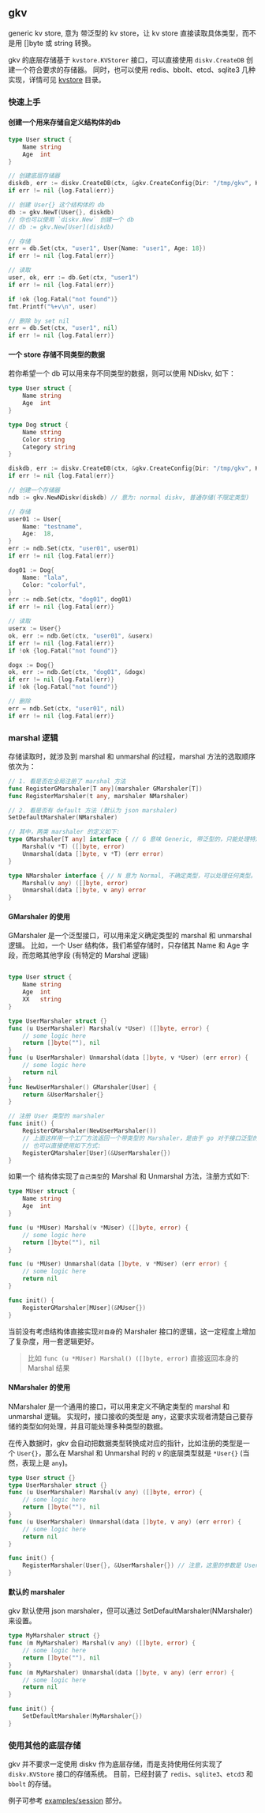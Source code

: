## gkv

generic kv store, 意为 带泛型的 kv store，让 kv store 直接读取具体类型，而不是用 []byte 或 string 转换。

gkv 的底层存储基于 `kvstore.KVStorer` 接口，可以直接使用 `diskv.CreateDB` 创建一个符合要求的存储器。
同时，也可以使用 redis、bbolt、etcd、sqlite3 几种实现，详情可见 [kvstore](../kvstore) 目录。

### 快速上手

#### 创建一个用来存储自定义结构体的db

```go
type User struct {
    Name string
    Age  int
}

// 创建底层存储器
diskdb, err := diskv.CreateDB(ctx, &gkv.CreateConfig{Dir: "/tmp/gkv", KeysLen: 100, MaxLen:  64})
if err != nil {log.Fatal(err)}

// 创建 User{} 这个结构体的 db
db := gkv.NewT(User{}, diskdb)
// 你也可以使用 `diskv.New` 创建一个 db
// db := gkv.New[User](diskdb)

// 存储
err = db.Set(ctx, "user1", User{Name: "user1", Age: 18})
if err != nil {log.Fatal(err)}

// 读取
user, ok, err := db.Get(ctx, "user1")
if err != nil {log.Fatal(err)}

if !ok {log.Fatal("not found")}
fmt.Printf("%+v\n", user)

// 删除 by set nil
err = db.Set(ctx, "user1", nil)
if err != nil {log.Fatal(err)}
```

#### 一个 store 存储不同类型的数据

若你希望一个 db 可以用来存不同类型的数据，则可以使用 NDiskv, 如下：

```go
type User struct {
    Name string
    Age  int
}

type Dog struct {
    Name string
    Color string
    Category string
}

diskdb, err := diskv.CreateDB(ctx, &gkv.CreateConfig{Dir: "/tmp/gkv", KeysLen: 100, MaxLen:  64})
if err != nil {log.Fatal(err)}

// 创建一个存储器
ndb := gkv.NewNDiskv(diskdb) // 意为: normal diskv, 普通存储(不限定类型)

// 存储
user01 := User{
    Name: "testname",
    Age:  18,
}
err := ndb.Set(ctx, "user01", user01)
if err != nil {log.Fatal(err)}

dog01 := Dog{
    Name: "lala",
    Color: "colorful",
}
err := ndb.Set(ctx, "dog01", dog01)
if err != nil {log.Fatal(err)}

// 读取
userx := User{}
ok, err := ndb.Get(ctx, "user01", &userx)
if err != nil {log.Fatal(err)}
if !ok {log.Fatal("not found")}

dogx := Dog{}
ok, err := ndb.Get(ctx, "dog01", &dogx)
if err != nil {log.Fatal(err)}
if !ok {log.Fatal("not found")}

// 删除
err = ndb.Set(ctx, "user01", nil)
if err != nil {log.Fatal(err)}

```

### marshal 逻辑

存储读取时，就涉及到 marshal 和 unmarshal 的过程，marshal 方法的选取顺序依次为：

```go
// 1. 看是否在全局注册了 marshal 方法
func RegisterGMarshaler[T any](marshaler GMarshaler[T])
func RegisterMarshaler(t any, marshaler NMarshaler)

// 2. 看是否有 default 方法 (默认为 json marshaler)
SetDefaultMarshaler(NMarshaler)

// 其中，两类 marshaler 的定义如下:
type GMarshaler[T any] interface { // G 意味 Generic, 带泛型的，只能处理特定类型。
    Marshal(v *T) ([]byte, error)
    Unmarshal(data []byte, v *T) (err error)
}

type NMarshaler interface { // N 意为 Normal, 不确定类型，可以处理任何类型。
    Marshal(v any) ([]byte, error)
    Unmarshal(data []byte, v any) error
}

```

#### GMarshaler 的使用

GMarshaler 是一个泛型接口，可以用来定义确定类型的 marshal 和 unmarshal 逻辑。
比如，一个 User 结构体，我们希望存储时，只存储其 Name 和 Age 字段，而忽略其他字段 (有特定的 Marshal 逻辑)
```go

type User struct {
    Name string
    Age  int
    XX   string
}

type UserMarshaler struct {}
func (u UserMarshaler) Marshal(v *User) ([]byte, error) {
    // some logic here
    return []byte(""), nil
}
func (u UserMarshaler) Unmarshal(data []byte, v *User) (err error) {
    // some logic here
    return nil
}
func NewUserMarshaler() GMarshaler[User] {
    return &UserMarshaler{}
}

// 注册 User 类型的 marshaler
func init() {
    RegisterGMarshaler(NewUserMarshaler()) 
    // 上面这样用一个工厂方法返回一个带类型的 Marshaler，是由于 go 对于接口泛型的推断还不够好，需要主动指定类型
    // 也可以直接使用如下方式:
    RegisterGMarshaler[User](&UserMarshaler{})
}
```

如果一个 结构体实现了`自己类型`的 Marshal 和 Unmarshal 方法，注册方式如下:

```go
type MUser struct {
    Name string
    Age  int
}

func (u *MUser) Marshal(v *MUser) ([]byte, error) {
	// some logic here
	return []byte(""), nil
}

func (u *MUser) Unmarshal(data []byte, v *MUser) (err error) {
    // some logic here
	return nil
}

func init() {
    RegisterGMarshaler[MUser](&MUser{})
}
```

当前没有考虑结构体直接实现`对自身`的 Marshaler 接口的逻辑，这一定程度上增加了复杂度，用一套逻辑更好。
> 比如 `func (u *MUser) Marshal() ([]byte, error)` 直接返回本身的 Marshal 结果

#### NMarshaler 的使用

NMarshaler 是一个通用的接口，可以用来定义不确定类型的 marshal 和 unmarshal 逻辑。
实现时，接口接收的类型是 any，这要求实现者清楚自己要存储的类型如何处理，并且可能处理多种类型的数据。

在传入数据时，gkv 会自动把数据类型转换成对应的指针，比如注册的类型是一个 `User{}`，那么在 Marshal 和 Unmarshal 时的 v 的底层类型就是 `*User{}` (当然，表现上是 `any`)。

```go
type User struct {}
type UserMarshaler struct {}
func (u UserMarshaler) Marshal(v any) ([]byte, error) {
    // some logic here
    return []byte(""), nil
}
func (u UserMarshaler) Unmarshal(data []byte, v any) (err error) {
    // some logic here
    return nil
}

func init() {
    RegisterMarshaler(User{}, &UserMarshaler{}) // 注意，这里的参数是 User{}，而不是 *User{}
}
```

#### 默认的 marshaler

gkv 默认使用 json marshaler，但可以通过 SetDefaultMarshaler(NMarshaler) 来设置。

```go
type MyMarshaler struct {}
func (m MyMarshaler) Marshal(v any) ([]byte, error) {
    // some logic here
    return []byte(""), nil
}
func (m MyMarshaler) Unmarshal(data []byte, v any) (err error) {
    // some logic here
    return nil
}

func init() {
    SetDefaultMarshaler(MyMarshaler{})
}
```

### 使用其他的底层存储

gkv 并不要求一定使用 diskv 作为底层存储，而是支持使用任何实现了 `diskv.KVStore` 接口的存储系统。
目前，已经封装了 `redis`、`sqlite3`、`etcd3` 和 `bbolt` 的存储。

例子可参考 [examples/session](../examples/session/README.md) 部分。
